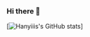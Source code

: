 ### Hi there 👋

[![Hanyiiis's GitHub stats](https://github-readme-stats.vercel.app/api?username=hanyiiisshow_icons=true&count_private=true&theme=nord)]
<!---
- 👋 Hi, I’m @hanyiiis
- 👀 I’m interested in reinforcement learning and physics simulation，but only a layman
- 🌱 I’m currently learning deep learning
- 💞️ I’m looking to collaborate on ...
- 📫 How to reach me ...

hanyiiis/hanyiiis is a ✨ special ✨ repository because its `README.md` (this file) appears on your GitHub profile.
You can click the Preview link to take a look at your changes.
--->
